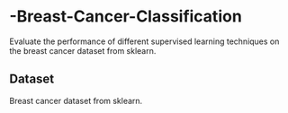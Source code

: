 # -Breast-Cancer-Classification

Evaluate the performance of different supervised learning techniques on the breast cancer dataset from sklearn.

## Dataset

Breast cancer dataset from sklearn.
